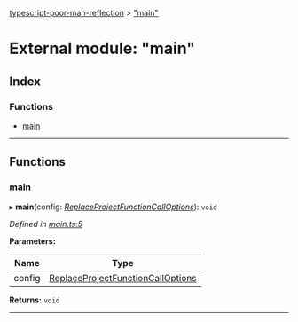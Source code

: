 [typescript-poor-man-reflection](../README.md) > ["main"](../modules/_main_.md)

# External module: "main"

## Index

### Functions

* [main](_main_.md#main)

---

## Functions

<a id="main"></a>

###  main

▸ **main**(config: *[ReplaceProjectFunctionCallOptions](../interfaces/_types_.replaceprojectfunctioncalloptions.md)*): `void`

*Defined in [main.ts:5](https://github.com/cancerberoSgx/typescript-poor-man-reflection/blob/c31dfc4/src/main.ts#L5)*

**Parameters:**

| Name | Type |
| ------ | ------ |
| config | [ReplaceProjectFunctionCallOptions](../interfaces/_types_.replaceprojectfunctioncalloptions.md) |

**Returns:** `void`

___

